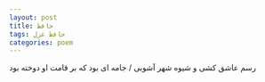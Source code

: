 ```yaml
---
layout: post
title: حافظ
tags: حافظ غزل
categories: poem
---
```


رسم عاشق کشی و شیوه شهر آشوبی / جامه ای بود که بر قامت او دوخته بود
